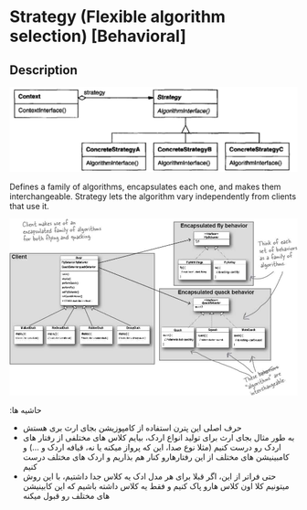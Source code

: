 # Strategy (Flexible algorithm selection) [Behavioral]

## Description

![](strategy/image1.jpg)

Defines a family of algorithms, encapsulates each one, and makes them interchangeable. Strategy lets the algorithm vary independently from clients that use it.

![](strategy/image2.jpg)

<span dir="rtl">حاشیه ها:</span>

- <span dir="rtl">حرف اصلی این پترن استفاده از کامپوزیشن بجای ارث بری هستش</span>
- <span dir="rtl">به طور مثال بجای ارث برای تولید انواع اردک، بیایم کلاس های مختلفی از رفتار های اردک رو درست کنیم (مثلا نوع صدا، این که پرواز میکنه یا نه، قیافه اردک و …) و کامبینیشن های مختلف از این رفتارهارو کنار هم بذاریم و اردک های مختلف درست کنیم</span>
- <span dir="rtl">حتی فراتر از این، اگر قبلا برای هر مدل ادک یه کلاس جدا داشتیم، با این روش میتونیم کلا اون کلاس هارو پاک کنیم و فقط یه کلاس داشته باشیم که این کابینیشن های مختلف رو قبول میکنه</span>
